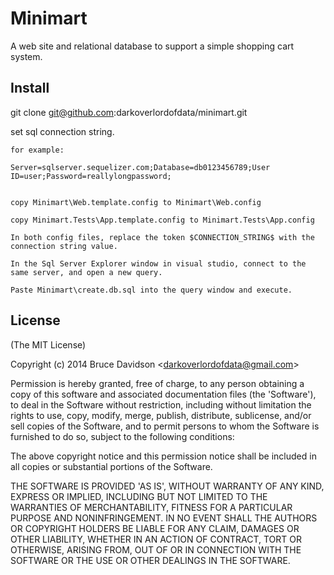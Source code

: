 # Minimart

A web site and relational database to support a simple shopping cart system.

## Install

git clone git@github.com:darkoverlordofdata/minimart.git

set sql connection string.

	for example:

	Server=sqlserver.sequelizer.com;Database=db0123456789;User ID=user;Password=reallylongpassword;


	copy Minimart\Web.template.config to Minimart\Web.config

	copy Minimart.Tests\App.template.config to Minimart.Tests\App.config

	In both config files, replace the token $CONNECTION_STRING$ with the connection string value.

	In the Sql Server Explorer window in visual studio, connect to the same server, and open a new query.

	Paste Minimart\create.db.sql into the query window and execute. 



## License

(The MIT License)

Copyright (c) 2014 Bruce Davidson &lt;darkoverlordofdata@gmail.com&gt;

Permission is hereby granted, free of charge, to any person obtaining
a copy of this software and associated documentation files (the
'Software'), to deal in the Software without restriction, including
without limitation the rights to use, copy, modify, merge, publish,
distribute, sublicense, and/or sell copies of the Software, and to
permit persons to whom the Software is furnished to do so, subject to
the following conditions:

The above copyright notice and this permission notice shall be
included in all copies or substantial portions of the Software.

THE SOFTWARE IS PROVIDED 'AS IS', WITHOUT WARRANTY OF ANY KIND,
EXPRESS OR IMPLIED, INCLUDING BUT NOT LIMITED TO THE WARRANTIES OF
MERCHANTABILITY, FITNESS FOR A PARTICULAR PURPOSE AND NONINFRINGEMENT.
IN NO EVENT SHALL THE AUTHORS OR COPYRIGHT HOLDERS BE LIABLE FOR ANY
CLAIM, DAMAGES OR OTHER LIABILITY, WHETHER IN AN ACTION OF CONTRACT,
TORT OR OTHERWISE, ARISING FROM, OUT OF OR IN CONNECTION WITH THE
SOFTWARE OR THE USE OR OTHER DEALINGS IN THE SOFTWARE.